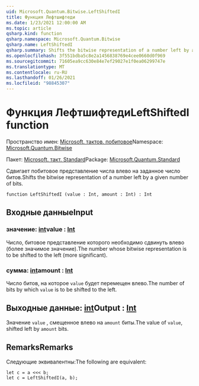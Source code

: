 ```yaml
---
uid: Microsoft.Quantum.Bitwise.LeftShiftedI
title: Функция Лефтшифтеди
ms.date: 1/23/2021 12:00:00 AM
ms.topic: article
qsharp.kind: function
qsharp.namespace: Microsoft.Quantum.Bitwise
qsharp.name: LeftShiftedI
qsharp.summary: Shifts the bitwise representation of a number left by a given number of bits.
ms.openlocfilehash: 3f551bdba5c8e2a1456838769e4cee0660d0f969
ms.sourcegitcommit: 71605ea9cc630e84e7ef29027e1f0ea06299747e
ms.translationtype: MT
ms.contentlocale: ru-RU
ms.lasthandoff: 01/26/2021
ms.locfileid: "98845307"
---
```

# <a name="leftshiftedi-function"></a><span data-ttu-id="945d5-102">Функция Лефтшифтеди</span><span class="sxs-lookup"><span data-stu-id="945d5-102">LeftShiftedI function</span></span>

<span data-ttu-id="945d5-103">Пространство имен: [Microsoft. тактов. побитовое](xref:Microsoft.Quantum.Bitwise)</span><span class="sxs-lookup"><span data-stu-id="945d5-103">Namespace: [Microsoft.Quantum.Bitwise](xref:Microsoft.Quantum.Bitwise)</span></span>

<span data-ttu-id="945d5-104">Пакет: [Microsoft. такт. Standard](https://nuget.org/packages/Microsoft.Quantum.Standard)</span><span class="sxs-lookup"><span data-stu-id="945d5-104">Package: [Microsoft.Quantum.Standard](https://nuget.org/packages/Microsoft.Quantum.Standard)</span></span>


<span data-ttu-id="945d5-105">Сдвигает побитовое представление числа влево на заданное число битов.</span><span class="sxs-lookup"><span data-stu-id="945d5-105">Shifts the bitwise representation of a number left by a given number of bits.</span></span>

```qsharp
function LeftShiftedI (value : Int, amount : Int) : Int
```


## <a name="input"></a><span data-ttu-id="945d5-106">Входные данные</span><span class="sxs-lookup"><span data-stu-id="945d5-106">Input</span></span>

### <a name="value--int"></a><span data-ttu-id="945d5-107">значение: [int](xref:microsoft.quantum.lang-ref.int)</span><span class="sxs-lookup"><span data-stu-id="945d5-107">value : [Int](xref:microsoft.quantum.lang-ref.int)</span></span>

<span data-ttu-id="945d5-108">Число, битовое представление которого необходимо сдвинуть влево (более значимое значение).</span><span class="sxs-lookup"><span data-stu-id="945d5-108">The number whose bitwise representation is to be shifted to the left (more significant).</span></span>


### <a name="amount--int"></a><span data-ttu-id="945d5-109">сумма: [int](xref:microsoft.quantum.lang-ref.int)</span><span class="sxs-lookup"><span data-stu-id="945d5-109">amount : [Int](xref:microsoft.quantum.lang-ref.int)</span></span>

<span data-ttu-id="945d5-110">Число битов, на которое `value` будет перемещен влево.</span><span class="sxs-lookup"><span data-stu-id="945d5-110">The number of bits by which `value` is to be shifted to the left.</span></span>



## <a name="output--int"></a><span data-ttu-id="945d5-111">Выходные данные: [int](xref:microsoft.quantum.lang-ref.int)</span><span class="sxs-lookup"><span data-stu-id="945d5-111">Output : [Int](xref:microsoft.quantum.lang-ref.int)</span></span>

<span data-ttu-id="945d5-112">Значение `value` , смещенное влево на `amount` биты.</span><span class="sxs-lookup"><span data-stu-id="945d5-112">The value of `value`, shifted left by `amount` bits.</span></span>

## <a name="remarks"></a><span data-ttu-id="945d5-113">Remarks</span><span class="sxs-lookup"><span data-stu-id="945d5-113">Remarks</span></span>

<span data-ttu-id="945d5-114">Следующие эквивалентны:</span><span class="sxs-lookup"><span data-stu-id="945d5-114">The following are equivalent:</span></span>

```qsharp
let c = a <<< b;
let c = LeftShiftedI(a, b);
```